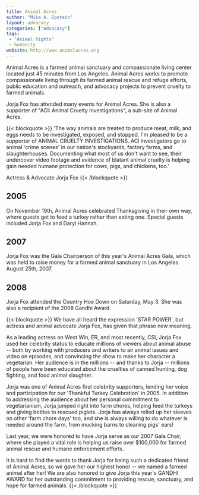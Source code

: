 ```yaml
---
title: Animal Acres
author: "Mika A. Epstein"
layout: advocacy
categories: ["Advocacy"]
tags:
 - "Animal Rights"
 - humanity
website: http://www.animalacres.org
---
```


Animal Acres is a farmed animal sanctuary and compassionate living center located just 45 minutes from Los Angeles. Animal Acres works to promote compassionate living through its farmed animal rescue and refuge efforts, public education and outreach, and advocacy projects to prevent cruelty to farmed animals.

Jorja Fox has attended many events for Animal Acres. She is also a supporter of "ACI: Animal Cruelty Investigations", a sub-site of Animal Acres.

{{< blockquote >}}
'The way animals are treated to produce meat, milk, and eggs needs to be investigated, exposed, and stopped. I'm pleased to be a supporter of ANIMAL CRUELTY INVESTIGATIONS. ACI investigators go to animal 'crime scenes' in our nation's stockyards, factory farms, and slaughterhouses. Documenting what most of us don't want to see, their undercover video footage and evidence of blatant animal cruelty is helping gain needed humane protection for cows, pigs, and chickens, too.'

Actress & Advocate
Jorja Fox
{{< /blockquote >}}

## 2005

On November 19th, Animal Acres celebrated Thanksgiving in their own way, where guests get to feed a turkey rather than eating one. Special guests included Jorja Fox and Daryl Hannah.

## 2007

Jorja Fox was the Gala Chairperson of this year's Animal Acres Gala, which was held to raise money for a farmed animal sanctuary in Los Angeles. August 25th, 2007.

## 2008

Jorja Fox attended the Country Hoe Down on Saturday, May 3. She was also a recipient of the 2008 Gandhi Award.

{{< blockquote >}}
We have all heard the expression 'STAR POWER', but actress and animal advocate Jorja Fox, has given that phrase new meaning.

As a leading actress on West Win, ER, and most recently, CSI, Jorja Fox used her celebrity status to educate millions of viewers about animal abuse -- both by working with producers and writers to air animal issues and video on episodes, and convincing the show to make her character a vegetarian. Her audience is in the millions -- and thanks to Jorja -- millions of people have been educated about the cruelties of canned hunting, dog fighting, and food animal slaughter.

Jorja was one of Animal Acres first celebrity supporters, lending her voice and participation for our 'Thankful Turkey Celebration' in 2005. In addition to addressing the audience about her personal commitment to vegetarianism, Jorja jumped right into farm chores, helping feed the turkeys and giving bottles to rescued piglets. Jorja has always rolled up her sleeves on other 'farm chore days' too, and she is always willing to do whatever is needed around the farm, from mucking barns to cleaning pigs' ears!

Last year, we were honored to have Jorja serve as our 2007 Gala Chair, where she played a vital role is helping us raise over $100,000 for farmed animal rescue and humane enforcement efforts.

It is hard to find the words to thank Jorja for being such a dedicated friend of Animal Acres, so we gave her our highest honor -- we named a farmed animal after her! We are also honored to give Jorja this year's GANDHI AWARD for her outstanding commitment to providing rescue, sanctuary, and hope for farmed animals.
{{< /blockquote >}}
